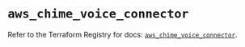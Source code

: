 # `aws_chime_voice_connector`

Refer to the Terraform Registry for docs: [`aws_chime_voice_connector`](https://registry.terraform.io/providers/hashicorp/aws/6.19.0/docs/resources/chime_voice_connector).
